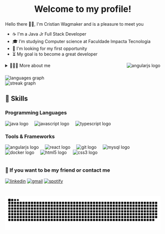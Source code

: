<!--- Title --->
<h1 align="center">Welcome to my profile!</h1>

###

<!--- About me --->
<p>
    Hello there 👋🏽, I'm Cristian Wagmaker and is a pleasure to meet you<br> 
</p>

- ☕ I'm a Java Jr Full Stack Developer <br>
- 🎓 I’m studying Computer science at Faculdade Impacta Tecnologia <br>
- 🎯 I'm looking for my first opportunity <br>
- ⏳ My goal is to become a great developer

<img align="right" src="https://github.com/user-attachments/assets/87f9d033-786d-4b35-95c2-b05312abd84f" height="240" alt="angularjs logo"  />
<details>
    <summary>🧑🏽‍💻 More about me </summary>

- 🔎 I am 21 years old, currently living in Brazil. I have experience with web applications using tools such as Java, Spring, SQL, Angular, Typescript and React.

- 🎸 I love the geek universe, so I like video games, series, movies, manga, comics and especially the Star Wars universe, as well as rock music and playing guitar.
</details>

###

<!--- Stats --->
<div align="left">
  <img src="https://github-readme-stats.vercel.app/api/top-langs?username=criswagmaker&locale=en&hide_title=false&layout=compact&card_width=320&langs_count=5&theme=radical&hide_border=false&order=2" height="150" alt="languages graph" /> <br>
  <img src="https://streak-stats.demolab.com?user=criswagmaker&locale=en&mode=daily&theme=radical&hide_border=false&border_radius=5&order=3" height="150" alt="streak graph"  />
</div>

###

<!--- Skills --->
<h2>🚀 Skills</h2>
<h3>Programming Languages</h3>
<div align="left">
  <img src="https://skillicons.dev/icons?i=java" height="40" alt="java logo"  /> 
  <img width="12" />
  <img src="https://skillicons.dev/icons?i=js" height="40" alt="javascript logo"  /> 
  <img width="12" />
  <img src="https://skillicons.dev/icons?i=ts" height="40" alt="typescript logo"  /> 
  <img width="12" />
</div>

<!--- Tools and Frameworks --->
<h3>Tools & Frameworks</h3>
<div align="left">
  <img src="https://skillicons.dev/icons?i=angular" height="40" alt="angularjs logo"  />
  <img width="12" />
  <img src="https://skillicons.dev/icons?i=react" height="40" alt="react logo"  />
  <img width="12" />
  <img src="https://skillicons.dev/icons?i=git" height="40" alt="git logo"  />
  <img width="12" />
  <img src="https://skillicons.dev/icons?i=mysql" height="40" alt="mysql logo"  />
  <img width="12" />
  <img src="https://skillicons.dev/icons?i=docker" height="40" alt="docker logo"  />
  <img width="12" />
  <img src="https://skillicons.dev/icons?i=html" height="40" alt="html5 logo"  />
  <img width="12" />
  <img src="https://skillicons.dev/icons?i=css" height="40" alt="css3 logo"  />
</div>

#
<!--- Social --->
<h3 align="left">🤝 If you want to be my friend or contact me</h3>

[![linkedin](https://img.shields.io/badge/LinkedIn-0077B5?style=for-the-badge&logo=linkedin&logoColor=white)](https://www.linkedin.com/in/criswagmaker/)
[![gmail](https://img.shields.io/badge/Gmail-D14836?style=for-the-badge&logo=gmail&logoColor=white)](mailto:cristian.wagmakerpessoal@gmail.com)
[![spotify](https://img.shields.io/badge/Spotify-1ED760?&style=for-the-badge&logo=spotify&logoColor=white)](https://open.spotify.com/user/22eejh5nbs3wuaznv64jaikdy?si=7c750e2c1d56499f)

#

<!--- snake --->
<picture align="center">
  <source media="(prefers-color-scheme: dark)" srcset="https://raw.githubusercontent.com/criswagmaker/criswagmaker/output/github-contribution-grid-snake-dark.svg">
  <source media="(prefers-color-scheme: light)" srcset="https://raw.githubusercontent.com/criswagmaker/criswagmaker/output/github-contribution-grid-snake-dark.svg">
  <img align="center" alt="github contribution grid snake animation" src="https://raw.githubusercontent.com/criswagmaker/criswagmaker/output/github-contribution-grid-snake.svg">
</picture>
